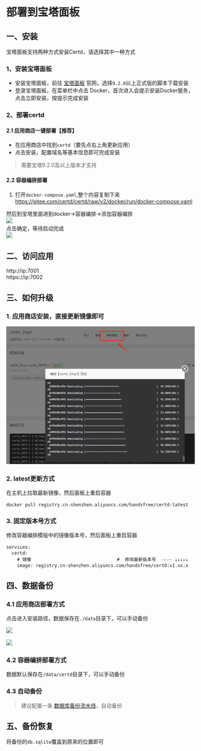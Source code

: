 # 部署到宝塔面板


## 一、安装
宝塔面板支持两种方式安装Certd，请选择其中一种方式

### 1、安装宝塔面板

* 安装宝塔面板，前往 [宝塔面板](https://www.bt.cn/u/CL3JHS) 官网，选择`9.2.0`以上正式版的脚本下载安装
* 登录宝塔面板，在菜单栏中点击 Docker，首次进入会提示安装Docker服务，点击立即安装，按提示完成安装

### 2、部署certd

#### 2.1 应用商店一键部署【推荐】

* 在应用商店中找到`certd`（要先点右上角更新应用）
* 点击安装，配置域名等基本信息即可完成安装

> 需要宝塔9.2.0及以上版本才支持

#### 2.2 容器编排部署

1. 打开`docker-compose.yaml`,整个内容复制下来    
   https://gitee.com/certd/certd/raw/v2/docker/run/docker-compose.yaml


然后到宝塔里面进到docker->容器编排->添加容器编排   
![](./images/1.png)   
点击确定，等待启动完成   
![](./images/2.png)

## 二、访问应用

http://ip:7001    
https://ip:7002   


## 三、如何升级

### 1. 应用商店安装，直接更新镜像即可

![img.png](./images/upgrade.png)


### 2. latest更新方式
在主机上拉取最新镜像，然后面板上重启容器
```shell
docker pull registry.cn-shenzhen.aliyuncs.com/handsfree/certd:latest
```

### 3. 固定版本号方式

修改容器编排模版中的镜像版本号，然后面板上重启容器
```shell
services:
  certd:
    # 镜像                                #  修改最新版本号  ---- ↓↓↓↓↓ 
    image: registry.cn-shenzhen.aliyuncs.com/handsfree/certd:v1.xx.x
```

## 四、数据备份

### 4.1 应用商店部署方式
点击进入安装路径，数据保存在`./data`目录下，可以手动备份


![](./images/app.png)

![](./images/db_path.png)

### 4.2 容器编排部署方式

数据默认保存在`/data/certd`目录下，可以手动备份


### 4.3 自动备份

> 建议配置一条 [数据库备份流水线](../../use/backup/)，自动备份

## 五、备份恢复

将备份的`db.sqlite`覆盖到原来的位置即可